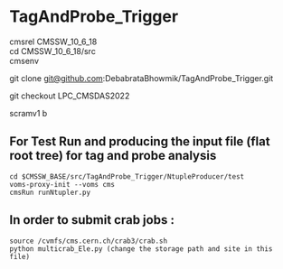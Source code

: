 # TagAndProbe_Trigger

cmsrel CMSSW_10_6_18  
cd CMSSW_10_6_18/src  
cmsenv  

git clone git@github.com:DebabrataBhowmik/TagAndProbe_Trigger.git

git checkout LPC_CMSDAS2022

scramv1 b

## For Test Run and producing the input file (flat root tree) for tag and probe analysis 
```
cd $CMSSW_BASE/src/TagAndProbe_Trigger/NtupleProducer/test   
voms-proxy-init --voms cms
cmsRun runNtupler.py
```
## In order to submit crab jobs :
```
source /cvmfs/cms.cern.ch/crab3/crab.sh
python multicrab_Ele.py (change the storage path and site in this file)
```

